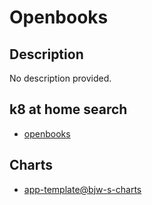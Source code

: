 # Openbooks

## Description

No description provided.

## k8 at home search

- [openbooks](https://nanne.dev/k8s-at-home-search/#/openbooks)

## Charts

- [app-template@bjw-s-charts](https://bjw-s.github.io/helm-charts/)

